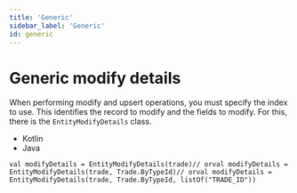 ```yaml
---
title: 'Generic'
sidebar_label: 'Generic'
id: generic
---
```



Generic modify details
======================

When performing modify and upsert operations, you must specify the index to use. This identifies the record to modify and the fields to modify. For this, there is the `EntityModifyDetails` class.

-   Kotlin
-   Java

```
val modifyDetails = EntityModifyDetails(trade)// orval modifyDetails = EntityModifyDetails(trade, Trade.ByTypeId)// orval modifyDetails = EntityModifyDetails(trade, Trade.ByTypeId, listOf("TRADE_ID"))
```

